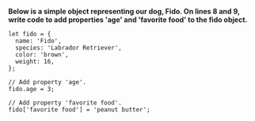 **Below is a simple object representing our dog, Fido. On lines 8 and 9, write code to add properties 'age' and 'favorite food' to the fido object.**

```
let fido = {
  name: 'Fido',
  species: 'Labrador Retriever',
  color: 'brown',
  weight: 16,
};

// Add property 'age'.
fido.age = 3;

// Add property 'favorite food'.
fido['favorite food'] = 'peanut butter';
```
